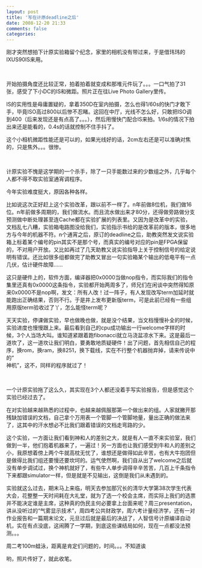 ```yaml
---
layout: post
title: '写在计原deadline之后'
date: 2008-12-20 21:33
comments: false
categories: 
---
```

    

刚才突然想拍下计原实验箱留个纪念，家里的相机没有带过来，于是借玮玮的IXUS90IS来用。  

   

开始拍摄角度还比较正常，拍着拍着就变成和那堆元件玩了。。。一口气拍了31张，感受了下小DC的IS和微距。照片正在往Live Photo Gallery里传。  

IS的实用性是毋庸置疑的，拿着350D在室内拍摄，怎么也得1/60s的快门才敢下手，毕竟ISO高过800以后惨不忍睹。这回在中厅，光线不怎么好，只敢把ISO调到400（后来发现还是有点高了。。。），然后用慢快门配合IS来拍。1/6s的情况下拍出来还是能看的，0.4s的话就控制不住手抖了。  

这个小相机微距性能还是可以的，如果光线好的话，2cm左右还是可以准确对焦的，只是焦外。。。很惨。  

   

计原实验不愧是这学期的一个杀手，除了一只手能数过来的少数组之外，几乎每个人都不得不取实验室通宵调程序。  

今年实验难度挺大，原因各种各样。  

比如说这次正好赶上这个实验改革，跟以前不一样了。n年前做8位机，我们做16位。n年前做多周期的，我们做流水。而且流水做出来才80分，还得做旁路做分支预测做中断处理甚至连Cache都在实验扩展的列表里。又因为是改革中的实验，文档乱七八糟，实验箱电路图没给我们，实验指示书给的是改革前的版本，很多地方与今年的机器不符。n个通宵之后，原订的deadline之后，助教突然发文说实验箱上标着某个编号的pin其实不是那个号，而真实的编号对应的pin是FPGA保留的，不对用户开放。又比如再过了几天助教又说实验指导上关于控制信号的给定说明有错误。还比如很多组都做完了助教又冒出一句实验箱某个输出的低电平有一点几伏，估计硬件故障……  

这只是硬件上的，软件方面，编译器把0x0000当做nop指令，而实际我们的指令集里还真有0x0000这条指令，实验都开始两周多了，师兄们在闲谈中突然得知原来0x0000不是nop啊，发文：所有人改！过一阵子，有人发现改写term加延时就能跑出正确结果，否则不行。于是井上发布更新版term，可是此前已经有一些组用原版term验收过了丫，怎么能怪term呢？  

天天实验，停课做实验，早也做晚也做，就是没个结果，当文档慢慢补全的时候，实验进度也慢慢跟上来。最后看到自己的cpu成功输出一行welcome字样的时候，3个人当场大叫。谁知道紧跟着跑fibonacci就立马浇盆凉水下来。这是最后一道坎了，这一道坎让我们明白，要勇敢地质疑硬件！出了问题，首先相信自己的程序，换rom，换ram，换8251，换下载线，实在不行整个机器抛弃掉，请来传说中的“     
神机”，这不，同样的程序就过了！  

   

一个计原实验拖了这么久，其实现在3个人都还没着手写实验报告，但是感觉这个实验已经过去了。  

在对实验越来越熟悉的过程中，也越来越佩服那第一个做出来的组。人家就撇开那残缺加错误的文档，自己拿个万用表一个管脚一个管脚地量，量出正确的做法来了，这其中的汗水想必不比我们跟着错误的文档走弯路的少。  

这个实验，一方面让我们看到神和人的差别之大，就是有人一直不来实验室，我们做到一半，他们抱着机器来了，一遍过！另一方面也让我们感受到牛和人的差别之小，我原想着傍上两个牛就高枕无忧了，谁想还是做得如此辛苦，也有大牛抱团但是做得比我们组还要慢还要坎坷的。运气使然啊，我们自从出了welcome之后就没有单步调试过，换个神机就好了，有些牛人单步调得辛辛苦苦，几百上千条指令下来都跟simulator一样，但是就是不见输出，这倒是我们从未遇到的。  

实验就这么过去，期末马上来临，明天去参加那冗长的清华大学第38次学生代表大会，花整整一天时间耗在大礼堂，就为了选一个校会主席，而实际上我们的选票并不能决定谁是主席，这种真的伪民主何必要拿上台面来呢？周三presentation，讲从没听过的“气雾显示技术”，周四考公共财政学，周六考计量经济学，还有一对作业报告和一篇期末论文，元旦过后就是最后的决战了，人智信号计原编译自动机，实在有点没底，这闹腾了一学期，到底这些课结局如何，现在一点都没法预测。。。  

周二考100m蛙泳，距离是肯定们问题的，时间。。。不知道诶  

哟，照片传好了，就此收笔。  

